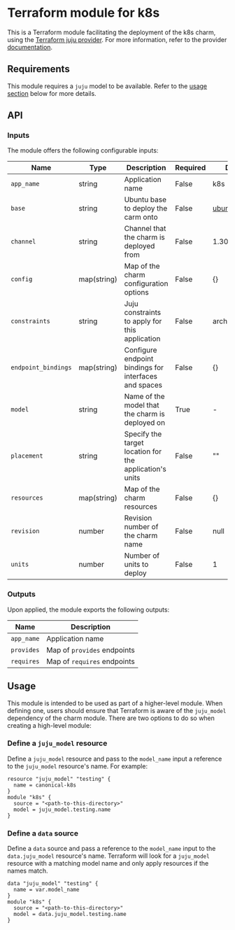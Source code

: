 # Terraform module for k8s

This is a Terraform module facilitating the deployment of the k8s charm, using the [Terraform juju provider](https://github.com/juju/terraform-provider-juju/). For more information, refer to the provider [documentation](https://registry.terraform.io/providers/juju/juju/latest/docs).

## Requirements

This module requires a `juju` model to be available. Refer to the [usage section](#usage) below for more details.

## API

### Inputs

The module offers the following configurable inputs:

| Name | Type | Description | Required | Default |
| - | - | - | - | - |
| `app_name`| string | Application name | False | k8s |
| `base` | string | Ubuntu base to deploy the carm onto | False | ubuntu@24.04 |
| `channel`| string | Channel that the charm is deployed from | False | 1.30/edge |
| `config`| map(string) | Map of the charm configuration options | False | {} |
| `constraints` | string | Juju constraints to apply for this application | False | arch=amd64 |
| `endpoint_bindings` | map(string) | Configure endpoint bindings for interfaces and spaces | False | {} |
| `model`| string | Name of the model that the charm is deployed on | True | - |
| `placement` | string | Specify the target location for the application's units | False | "" |
| `resources`| map(string) | Map of the charm resources | False | {} |
| `revision`| number | Revision number of the charm name | False | null |
| `units` | number | Number of units to deploy | False | 1 |

### Outputs

Upon applied, the module exports the following outputs:

| Name | Description |
| - | - |
| `app_name`|  Application name |
| `provides`| Map of `provides` endpoints |
| `requires`|  Map of `requires` endpoints |

## Usage

This module is intended to be used as part of a higher-level module. When defining one, users should ensure that Terraform is aware of the `juju_model` dependency of the charm module. There are two options to do so when creating a high-level module:

### Define a `juju_model` resource

Define a `juju_model` resource and pass to the `model_name` input a reference to the `juju_model` resource's name. For example:

```
resource "juju_model" "testing" {
  name = canonical-k8s
}
module "k8s" {
  source = "<path-to-this-directory>"
  model = juju_model.testing.name
}
```

### Define a `data` source

Define a `data` source and pass a reference to the `model_name` input to the `data.juju_model` resource's name. Terraform will look for a `juju_model` resource with a matching model name and only apply resources if the names match.

```
data "juju_model" "testing" {
  name = var.model_name
}
module "k8s" {
  source = "<path-to-this-directory>"
  model = data.juju_model.testing.name
}
```
